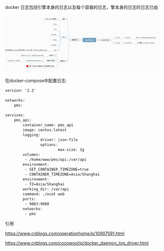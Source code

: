 docker 日志包括引擎本身的日志以及每个容器的日志，擎本身的日志的日志已由

![image-20210222175151667](../../../images/typora/image-20210222175151667.png)



在docker-compose中配置日志:

```
version: '2.2'

networks:
    pms:

services:
    pms_api:
        container_name: pms_api
        image: centos:latest
        logging:
                driver: json-file
                options:
                        max-size: 1g
        volumes:
         - /home/www/pms/api:/var/api
        environment:
         - SET_CONTAINER_TIMEZONE=true
         - CONTAINER_TIMEZONE=Asia/Shanghai
        environment:
         - TZ=Asia/Shanghai
        working_dir: /var/api
        command: ./ocot web
        ports:
         - 9083:9080
        networks:
         - pms

```





引用

https://www.cnblogs.com/operationhome/p/10907591.html

https://www.cnblogs.com/cocowool/p/docker_daemon_log_driver.html